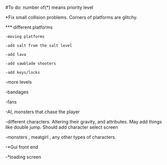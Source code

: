 #To do: number of(*) means priority level

*Fix small collision problems. Corners of platforms are glitchy.
	
*** different platforms 

	-moving platforms

	-add salt from the salt level
	
	-add lava

	-add sawblade shooters

	-add keys/locks

-more levels

-bandages

-fans

-AI, monsters that chase the player

-different characters. Altering their gravity, and attributes. May add things like double jump. Should add character select screen

-monsters , meatgirl , any other types of characters.

-*Gui front end

-*loading screen



